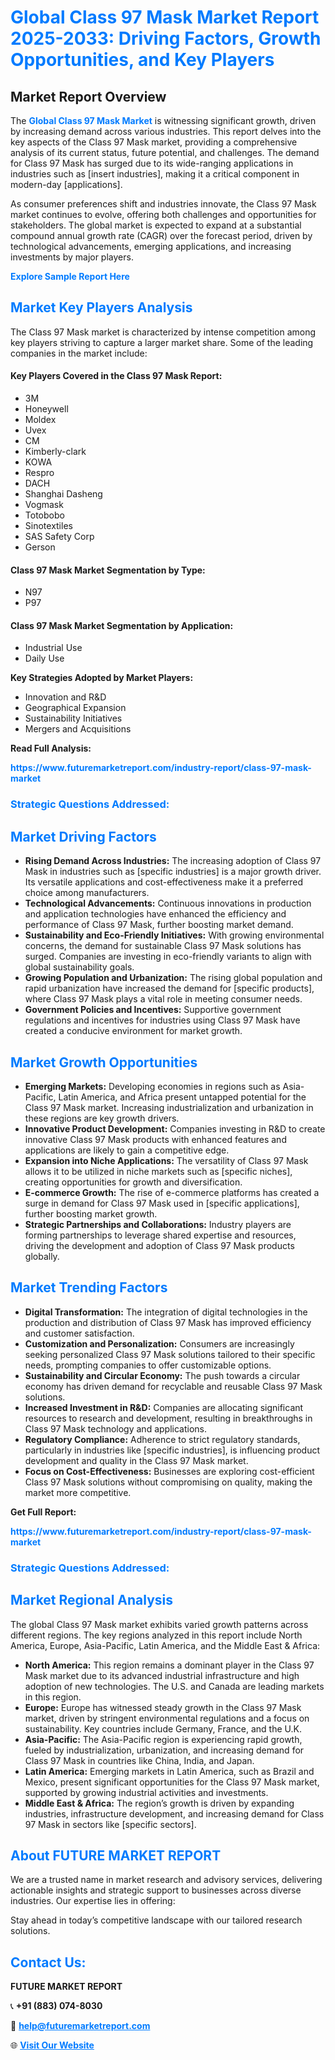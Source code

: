<h1 style="color: #007BFF;">Global Class 97 Mask Market Report 2025-2033: Driving Factors, Growth Opportunities, and Key Players</h1>

<section id="overview">
<h2>Market Report Overview</h2>
<p>The <a href="https://www.futuremarketreport.com/industry-report/class-97-mask-market" style="color: #007BFF; text-decoration: none;"><strong>Global Class 97 Mask Market</strong></a> is witnessing significant growth, driven by increasing demand across various industries. This report delves into the key aspects of the Class 97 Mask market, providing a comprehensive analysis of its current status, future potential, and challenges. The demand for Class 97 Mask has surged due to its wide-ranging applications in industries such as [insert industries], making it a critical component in modern-day [applications].</p>
<p>As consumer preferences shift and industries innovate, the Class 97 Mask market continues to evolve, offering both challenges and opportunities for stakeholders. The global market is expected to expand at a substantial compound annual growth rate (CAGR) over the forecast period, driven by technological advancements, emerging applications, and increasing investments by major players.</p>
</section>

<section id="overview">
<p><a href="https://www.futuremarketreport.com/request-sample/reportId=48592" style="color: #007BFF; text-decoration: none;"><strong>Explore Sample Report Here</strong></a></p>
</section>

<section id="key-players">
<h2 style="color: #007BFF;">Market Key Players Analysis</h2>
<p>The Class 97 Mask market is characterized by intense competition among key players striving to capture a larger market share. Some of the leading companies in the market include:</p>
<h4>Key Players Covered in the Class 97 Mask Report:</h4>
<ul><li>3M</li><li>Honeywell</li><li>Moldex</li><li>Uvex</li><li>CM</li><li>Kimberly-clark</li><li>KOWA</li><li>Respro</li><li>DACH</li><li>Shanghai Dasheng</li><li>Vogmask</li><li>Totobobo</li><li>Sinotextiles</li><li>SAS Safety Corp</li><li>Gerson</li></ul>
<h4>Class 97 Mask Market Segmentation by Type:</h4>
<ul><li>N97</li><li>P97</li></ul>

<h4>Class 97 Mask Market Segmentation by Application:</h4>
<ul><li>Industrial Use</li><li>Daily Use</li></ul>
<p><strong>Key Strategies Adopted by Market Players:</strong></p>
<ul>
<li>Innovation and R&D</li>
<li>Geographical Expansion</li>
<li>Sustainability Initiatives</li>
<li>Mergers and Acquisitions</li>
</ul>
</section>

<section>
<p><strong>Read Full Analysis: </strong></p><a href="https://www.futuremarketreport.com/industry-report/class-97-mask-market" style="color: #007BFF; text-decoration: none;"><strong>https://www.futuremarketreport.com/industry-report/class-97-mask-market</strong></a>
<h3 style="color: #007BFF;">Strategic Questions Addressed:</h3>
</section>

<section id="driving-factors">
<h2 style="color: #007BFF;">Market Driving Factors</h2>
<ul>
<li><strong>Rising Demand Across Industries:</strong> The increasing adoption of Class 97 Mask in industries such as [specific industries] is a major growth driver. Its versatile applications and cost-effectiveness make it a preferred choice among manufacturers.</li>
<li><strong>Technological Advancements:</strong> Continuous innovations in production and application technologies have enhanced the efficiency and performance of Class 97 Mask, further boosting market demand.</li>
<li><strong>Sustainability and Eco-Friendly Initiatives:</strong> With growing environmental concerns, the demand for sustainable Class 97 Mask solutions has surged. Companies are investing in eco-friendly variants to align with global sustainability goals.</li>
<li><strong>Growing Population and Urbanization:</strong> The rising global population and rapid urbanization have increased the demand for [specific products], where Class 97 Mask plays a vital role in meeting consumer needs.</li>
<li><strong>Government Policies and Incentives:</strong> Supportive government regulations and incentives for industries using Class 97 Mask have created a conducive environment for market growth.</li>
</ul>
</section>

<section id="growth-opportunities">
<h2 style="color: #007BFF;">Market Growth Opportunities</h2>
<ul>
<li><strong>Emerging Markets:</strong> Developing economies in regions such as Asia-Pacific, Latin America, and Africa present untapped potential for the Class 97 Mask market. Increasing industrialization and urbanization in these regions are key growth drivers.</li>
<li><strong>Innovative Product Development:</strong> Companies investing in R&D to create innovative Class 97 Mask products with enhanced features and applications are likely to gain a competitive edge.</li>
<li><strong>Expansion into Niche Applications:</strong> The versatility of Class 97 Mask allows it to be utilized in niche markets such as [specific niches], creating opportunities for growth and diversification.</li>
<li><strong>E-commerce Growth:</strong> The rise of e-commerce platforms has created a surge in demand for Class 97 Mask used in [specific applications], further boosting market growth.</li>
<li><strong>Strategic Partnerships and Collaborations:</strong> Industry players are forming partnerships to leverage shared expertise and resources, driving the development and adoption of Class 97 Mask products globally.</li>
</ul>
</section>

<section id="trending-factors">
<h2 style="color: #007BFF;">Market Trending Factors</h2>
<ul>
<li><strong>Digital Transformation:</strong> The integration of digital technologies in the production and distribution of Class 97 Mask has improved efficiency and customer satisfaction.</li>
<li><strong>Customization and Personalization:</strong> Consumers are increasingly seeking personalized Class 97 Mask solutions tailored to their specific needs, prompting companies to offer customizable options.</li>
<li><strong>Sustainability and Circular Economy:</strong> The push towards a circular economy has driven demand for recyclable and reusable Class 97 Mask solutions.</li>
<li><strong>Increased Investment in R&D:</strong> Companies are allocating significant resources to research and development, resulting in breakthroughs in Class 97 Mask technology and applications.</li>
<li><strong>Regulatory Compliance:</strong> Adherence to strict regulatory standards, particularly in industries like [specific industries], is influencing product development and quality in the Class 97 Mask market.</li>
<li><strong>Focus on Cost-Effectiveness:</strong> Businesses are exploring cost-efficient Class 97 Mask solutions without compromising on quality, making the market more competitive.</li>
</ul>
</section>

<section>
<p><strong>Get Full Report: </strong></p><a href="https://www.futuremarketreport.com/industry-report/class-97-mask-market" style="color: #007BFF; text-decoration: none;"><strong>https://www.futuremarketreport.com/industry-report/class-97-mask-market</strong></a>
<h3 style="color: #007BFF;">Strategic Questions Addressed:</h3>
</section>


<section id="regional-analysis">
<h2 style="color: #007BFF;">Market Regional Analysis</h2>
<p>The global Class 97 Mask market exhibits varied growth patterns across different regions. The key regions analyzed in this report include North America, Europe, Asia-Pacific, Latin America, and the Middle East & Africa:</p>
<ul>
<li><strong>North America:</strong> This region remains a dominant player in the Class 97 Mask market due to its advanced industrial infrastructure and high adoption of new technologies. The U.S. and Canada are leading markets in this region.</li>
<li><strong>Europe:</strong> Europe has witnessed steady growth in the Class 97 Mask market, driven by stringent environmental regulations and a focus on sustainability. Key countries include Germany, France, and the U.K.</li>
<li><strong>Asia-Pacific:</strong> The Asia-Pacific region is experiencing rapid growth, fueled by industrialization, urbanization, and increasing demand for Class 97 Mask in countries like China, India, and Japan.</li>
<li><strong>Latin America:</strong> Emerging markets in Latin America, such as Brazil and Mexico, present significant opportunities for the Class 97 Mask market, supported by growing industrial activities and investments.</li>
<li><strong>Middle East & Africa:</strong> The region’s growth is driven by expanding industries, infrastructure development, and increasing demand for Class 97 Mask in sectors like [specific sectors].</li>
</ul>
</section>

<footer>
<h2 style="color: #007BFF;">About FUTURE MARKET REPORT</h2>
<p>We are a trusted name in market research and advisory services, delivering actionable insights and strategic support to businesses across diverse industries. Our expertise lies in offering:</p>

<p>Stay ahead in today’s competitive landscape with our tailored research solutions.</p>

<h2 style="color: #007BFF;">Contact Us:</h2>
<p><strong>FUTURE MARKET REPORT</strong></p>
<p>📞 <strong>+91 (883) 074-8030</strong></p>
<p>📧 <strong><a href="mailto:help@futuremarketreport.com" style="color: #007BFF;">help@futuremarketreport.com</a></strong></p>
<p>🌐 <strong><a href="https://www.futuremarketreport.com/" style="color: #007BFF;">Visit Our Website</a></strong></p>
</footer>
